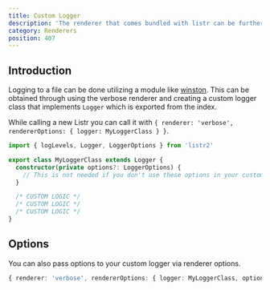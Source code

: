 ```yaml
---
title: Custom Logger
description: 'The renderer that comes bundled with listr can be further customized.'
category: Renderers
position: 407
---
```


## Introduction

Logging to a file can be done utilizing a module like [winston](https://www.npmjs.com/package/winston). This can be obtained through using the verbose renderer and creating a custom logger class that implements `Logger` which is exported from the index.

While calling a new Listr you can call it with `{ renderer: 'verbose', rendererOptions: { logger: MyLoggerClass } }`.

```typescript
import { logLevels, Logger, LoggerOptions } from 'listr2'

export class MyLoggerClass extends Logger {
  constructor(private options?: LoggerOptions) {
    // This is not needed if you don't use these options in your custom logger
  }

  /* CUSTOM LOGIC */
  /* CUSTOM LOGIC */
  /* CUSTOM LOGIC */
}
```

## Options

<GithubIssueLink issue="561"></GithubIssueLink>

You can also pass options to your custom logger via renderer options.

```typescript
{ renderer: 'verbose', rendererOptions: { logger: MyLoggerClass, options: { file: '/var/log/something.txt' } } }
```
